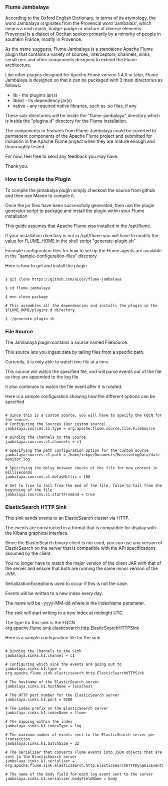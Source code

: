 ### Flume Jambalaya ###

According to the Oxford English Dictionary, in terms of its etymology, the word Jambalaya originates from the Provencal word 'Jambalaia', which means a mish mash, hodge-podge or mixture of diverse elements. Provencal is a dialect of Occitan spoken primarily by a minority of people in southern France, mostly in Provence.

As the name suggests, Flume Jambalaya is a standalone Apache Flume plugin that contains a variety of sources, interceptors, channels, sinks, serializers and other components designed to extend the Flume architecture.

Like other plugins designed for Apache Flume version 1.4.0 or later, Flume Jambalaya is designed so that it can be packaged with 3 main directories as follows:

* lib - the plugin’s jar(s)
* libext - its dependency jar(s)
* native - any required native libraries, such as .so files, if any

These sub-directories will be inside the "flume-jambalaya" directory which is inside the "plugins.d" directory for the Flume installation.

The components or features from Flume Jambalaya could be coverted to permanent components of the Apache Flume project and submitted for inclusion in the Apache Flume project when they are mature enough and thouroughly tested.

For now, feel free to send any feedback you may have.

Thank you.

### How to Compile the Plugin ###

To compile the jamabalya plugin simply checkout the source from github and then use Maven to compile it.

Once the jar files have been successfully generated, then use the plugin generator script to package and install the plugin within your Flume installation

This guide assumes that Apache Flume was installed in the /opt/flume.

If your installation directory is not in /opt/flume you will have to modify the value for FLUME_HOME in the shell script "generate-plugin.sh"

Example configuration files for how to set up the Flume agents are available in the "sample-configuration-files" directory

Here is how to get and install the plugin

```shell

$ git clone https://github.com/aicer/flume-jambalaya

$ cd flume-jambalaya

$ mvn clean package

# This assembles all the dependencies and installs the plugin in the $FLUME_HOME/plugins.d directory

$ ./generate-plugin.sh

```
### File Source ###

The Jambalaya plugin contains a source named FileSource.

This source lets you ingest data by tailing files from a specific path. 

Currently, it is only able to watch one file at a time.

This source will watch the specified file, and will parse events out of the file as they are appended to the log file.

It also continues to watch the file event after it is rotated.

Here is a sample configuration showing how the different options can be specified

```shell

# Since this is a custom source, you will have to specify the FQCN for the source.
# Configuring the Sources (Our custom source)
jambalaya.sources.s1.type = org.apache.flume.source.file.FileSource

# Binding the Channels to the Source
jambalaya.sources.s1.channels = c1

# Specifying the path configuration option for the custom source
jambalaya.sources.s1.path = /home/iekpo/Documents/MassiveLogData/date-monitor.log

# Specifying the delay between checks of the file for new content in milliseconds
jambalaya.sources.s1.delayMillis = 100

# Set to true to tail from the end of the file, false to tail from the beginning of the file
jambalaya.sources.s1.startFromEnd = true

```


### ElasticSearch HTTP Sink ###


This sink sends events to an ElasticSearch cluster via HTTP.

The events are constructed in a format that is compatible for display with the Kibana graphical interface.

Since the ElasticSearch binary client is not used, you can use any version of ElasticSearch on the server that is compatible with the API specifications assumed by the client.

You no longer have to match the major version of the client JAR with that of the server and ensure that both are running the same minor version of the JVM. 

SerializationExceptions used to occur if this is not the case.

Events will be written to a new index every day. 

The name will be <indexName>-yyyy-MM-dd where <indexName> is the indexName parameter. 

The sink will start writing to a new index at midnight UTC.

The type for this sink is the FQCN org.apache.flume.sink.elasticsearch.http.ElasticSearchHTTPSink

Here is a sample configuration file for the sink

```shell

# Binding the Channels to the Sink
jambalaya.sinks.k1.channel = c1

# Configuring which sink the events are going out to
jambalaya.sinks.k1.type = org.apache.flume.sink.elasticsearch.http.ElasticSearchHTTPSink

# The hostname of the ElasticSearch server
jambalaya.sinks.k1.hostName = localhost

# The HTTP port number for the ElasticSearch server
jambalaya.sinks.k1.port = 9200

# The index prefix on the ElasticSearch server
jambalaya.sinks.k1.indexName = flume

# The mapping within the index
jambalaya.sinks.k1.indexType = log

# The maximum number of events sent to the ElasticSearch server per transaction
jambalaya.sinks.k1.batchSize = 32

# The serializer that converts Flume events into JSON objects that are sent to the ElasticSearch server
jambalaya.sinks.k1.serializer = org.apache.flume.sink.elasticsearch.http.ElasticSearchHTTPDynamicEventSerializer

# The name of the body field for each log event sent to the server
jambalaya.sinks.k1.serializer.bodyFieldName = body

```
